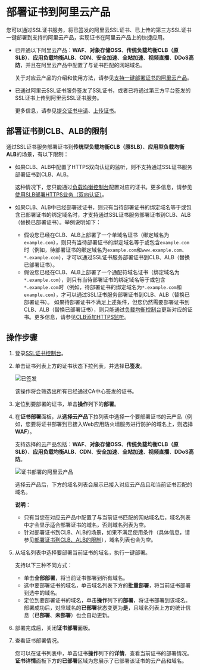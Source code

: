 # 部署证书到阿里云产品

您可以通过SSL证书服务，将已签发的阿里云SSL证书、已上传的第三方SSL证书一键部署到支持的阿里云产品，实现证书在阿里云产品上的快捷应用。

-   已开通以下阿里云产品：**WAF**、**对象存储OSS**、**传统负载均衡CLB（原SLB）**、**应用负载均衡ALB**、**CDN**、**安全加速**、**全站加速**、**视频直播**、**DDoS高防**，并且在阿里云产品中配置了与证书匹配的网站域名。

    关于对应云产品的介绍和使用方法，请参见[支持一键部署证书的阿里云产品](/intl.zh-CN/产品简介/什么是SSL证书服务.md)。

-   已通过阿里云SSL证书服务签发了SSL证书，或者已将通过第三方平台签发的SSL证书上传到阿里云SSL证书服务。

    更多信息，请参见[提交证书申请](/intl.zh-CN/证书申请/提交证书申请.md)、[上传证书](/intl.zh-CN/证书（第三方）上传/上传证书.md)。


## 部署证书到CLB、ALB的限制

通过SSL证书服务部署证书到**传统型负载均衡CLB（原SLB）**、**应用型负载均衡ALB**的场景，有以下限制：

-   如果CLB、ALB中配置了HTTPS双向认证的监听，则不支持通过SSL证书服务部署证书到CLB、ALB。

    这种情况下，您只能通过[负载均衡控制台](https://slb.console.aliyun.com/slb/overview)配置对应的证书。更多信息，请参见[使用SLB部署HTTPS业务（双向认证）](/intl.zh-CN/教程专区/CLB教程/使用SLB部署HTTPS业务（双向认证）.md)。

-   如果CLB、ALB中已经部署过证书，则只有当待部署证书的绑定域名等于或包含已部署证书的绑定域名时，才支持通过SSL证书服务部署证书到CLB、ALB（替换已部署证书）。举例说明如下：

    -   假设您已经在CLB、ALB上部署了一个单域名证书（绑定域名为`example.com`），则只有当待部署证书的绑定域名等于或包含`example.com`时（例如，待部署证书的绑定域名为`example.com`和`www.example.com`、`*.example.com`），才可以通过SSL证书服务部署证书到CLB、ALB（替换已部署证书）。
    -   假设您已经在CLB、ALB上部署了一个通配符域名证书（绑定域名为`*.example.com`），则只有当待部署证书的绑定域名等于或包含`*.example.com`时（例如，待部署证书的绑定域名为`*.example.com`和`example.com`），才可以通过SSL证书服务部署证书到CLB、ALB（替换已部署证书）。
    如果待部署证书不满足上述条件，但您仍然需要部署证书到CLB、ALB（替换已部署证书），则只能通过[负载均衡控制台](https://slb.console.aliyun.com/slb/overview)更新对应的证书。更多信息，请参见[CLB添加HTTPS监听](/intl.zh-CN/传统型负载均衡CLB/CLB用户指南/监听/添加HTTPS监听.md)。


## 操作步骤

1.  登录[SSL证书控制台](https://yundunnext.console.aliyun.com/?p=cas)。

2.  单击证书列表上方的证书状态下拉列表，并选择**已签发**。

    ![已签发](https://static-aliyun-doc.oss-accelerate.aliyuncs.com/assets/img/zh-CN/3264542261/p279032.png)

    该操作将会筛选出所有已经通过CA中心签发的证书。

3.  定位到要部署的证书，单击**操作**列下的**部署**。

4.  在**证书部署**面板，从**选择云产品**下拉列表中选择一个要部署证书的云产品（例如，您要将证书部署到已接入Web应用防火墙服务进行防护的域名上，则选择**WAF**）。

    支持选择的云产品包括：**WAF**、**对象存储OSS**、**传统负载均衡CLB（原SLB）**、**应用负载均衡ALB**、**CDN**、**安全加速**、**全站加速**、**视频直播**、**DDoS高防**。

    ![证书部署的阿里云产品](https://static-aliyun-doc.oss-accelerate.aliyuncs.com/assets/img/zh-CN/4448610161/p111871.png)

    选择云产品后，下方的域名列表会展示已接入对应云产品且和当前证书匹配的域名。

    **说明：**

    -   只有当您在对应云产品中配置了与当前证书匹配的网站域名后，域名列表中才会显示适合部署证书的域名，否则域名列表为空。
    -   针对部署证书到CLB、ALB的场景，如果不满足使用条件（具体信息，请参见[部署证书到CLB、ALB的限制](#section_stm_ojt_doh)），域名列表也会为空。
5.  从域名列表中选择要部署当前证书的域名，执行一键部署。

    支持以下三种不同方式：

    -   单击**全部部署**，将当前证书部署到所有域名。
    -   选中要部署证书的域名，单击域名列表下方的**批量部署**，将当前证书部署到选中的域名。
    -   定位到要部署证书的域名，单击**操作**列下的**部署**，将证书部署到该域名。
    部署成功后，对应域名的**已部署**状态变更为**是**，且域名列表上方的统计信息（**已部署**、**未部署**）也会自动更新。

6.  部署完成后，关闭**证书部署**面板。

7.  查看证书部署情况。

    您可以在证书列表中，单击证书**操作**列下的**详情**，查看当前证书的部署情况。**证书详情**面板下方的**已部署**区域为您展示了已部署该证书的云产品和域名。


